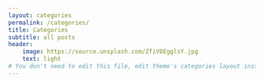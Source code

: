 ```yaml
---
layout: categories
permalink: /categories/
title: Categories
subtitle: all posts
header:
    image: https://source.unsplash.com/ZfiV8EgglsY.jpg
    text: light
# You don't need to edit this file, edit theme's categories layout instead if you wanna make some changes
---
```

